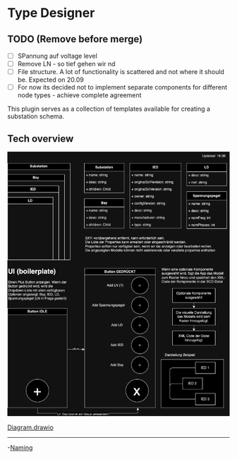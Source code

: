 # Type Designer

## TODO (Remove before merge)

- [ ] SPannung auf voltage level
- [ ] Remove LN - so tief gehen wir nd
- [ ] File structure. A lot of functionality is scattered and not where it should be. Expected on 20.09
- [ ] For now its decided not to implement separate components for different node types - achieve complete agreement

This plugin serves as a collection of templates available for creating a substation schema.

## Tech overview


![img](./media/feat.png)

[Diagram.drawio](./diagram.drawio)

----

-[Naming](./naming.md)